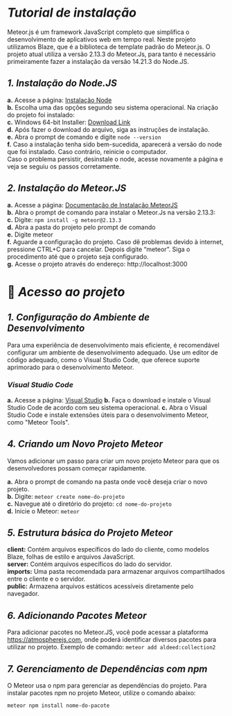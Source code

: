 # *Tutorial de instalação*

Meteor.js é um framework JavaScript completo que simplifica o desenvolvimento de aplicativos web em tempo real. Neste projeto utilizamos Blaze, que é a biblioteca de template padrão do Meteor.js. O projeto atual utiliza a versão 2.13.3 do Meteor.Js, para tanto é necessário primeiramente fazer a instalação da versão 14.21.3 do Node.JS.

## *1.	Instalação do Node.JS*
**a.**	Acesse a página: [Instalação Node](https://nodejs.org/en/blog/release/v14.21.3)<br>
**b.**	Escolha uma das opções segundo seu sistema operacional. Na criação do projeto foi instalado:<br>
**c.**	Windows 64-bit Installer: [Download Link](https://nodejs.org/dist/v14.21.3/node-v14.21.3-x64.msi)<br>
**d.**	Após fazer o download do arquivo, siga as instruções de instalação.<br>
**e.**	Abra o prompt de comando e digite ```node --version```<br>
**f.**	Caso a instalação tenha sido bem-sucedida, aparecerá a versão do node que foi instalado. Caso contrário, reinicie o computador. <br>
Caso o problema persistir, desinstale o node, acesse novamente a página e veja se seguiu os passos corretamente.

## *2.	Instalação do Meteor.JS*
**a.**	Acesse a página: [Documentação de Instalação MeteorJS](https://docs.meteor.com/install.html)<br>
**b.**	Abra o prompt de comando para instalar o Meteor.Js na versão 2.13.3:<br>
**c.**	Digite: ```npm install -g meteor@2.13.3```<br>
**d.**	Abra a pasta do projeto pelo prompt de comando<br>
**e.**	Digite meteor<br>
**f.**	Aguarde a configuração do projeto. Caso dê problemas devido à internet, pressione CTRL+C para cancelar. Depois digite “meteor”. Siga o procedimento até que o projeto seja configurado.<br>
**g.**	Acesse o projeto através do endereço: http://localhost:3000<br>

# 📁 *Acesso ao projeto*

## *1.	 Configuração do Ambiente de Desenvolvimento*
Para uma experiência de desenvolvimento mais eficiente, é recomendável configurar um ambiente de desenvolvimento adequado. Use um editor de código adequado, como o Visual Studio Code, que oferece suporte aprimorado para o desenvolvimento Meteor.

### *Visual Studio Code*
**a.** Acesse a página: [Visual Studio](https://code.visualstudio.com/)
**b.** Faça o download e instale o Visual Studio Code de acordo com seu sistema operacional.
**c.** Abra o Visual Studio Code e instale extensões úteis para o desenvolvimento Meteor, como "Meteor Tools".

## *4. Criando um Novo Projeto Meteor*
Vamos adicionar um passo para criar um novo projeto Meteor para que os desenvolvedores possam começar rapidamente.

**a.** Abra o prompt de comando na pasta onde você deseja criar o novo projeto.<br>
**b.** Digite: ```meteor create nome-do-projeto```<br>
**c.** Navegue até o diretório do projeto: ```cd nome-do-projeto```<br>
**d.** Inicie o Meteor: ```meteor```<br>

## *5. Estrutura básica do Projeto Meteor*
**client:** Contém arquivos específicos do lado do cliente, como modelos Blaze, folhas de estilo e arquivos JavaScript.<br>
**server:** Contém arquivos específicos do lado do servidor.<br>
**imports:** Uma pasta recomendada para armazenar arquivos compartilhados entre o cliente e o servidor.<br>
**public:** Armazena arquivos estáticos acessíveis diretamente pelo navegador.<br>

## *6. Adicionando Pacotes Meteor*
Para adicionar pacotes no Meteor.JS, você pode acessar a plataforma https://atmospherejs.com, onde poderá identificar diversos pacotes para utilizar no projeto.
Exemplo de comando: ```meteor add aldeed:collection2```

## *7. Gerenciamento de Dependências com npm*
O Meteor usa o npm para gerenciar as dependências do projeto. Para instalar pacotes npm no projeto Meteor, utilize o comando abaixo:

```
meteor npm install nome-do-pacote
```
